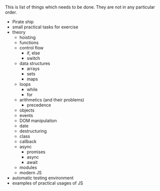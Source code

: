 This is list of things which needs to be done. They are not in any particular order.

- Pirate ship
- small practical tasks for exercise
- theory
  - hoisting
  - functions
  - control flow
    - if, else
    - switch
  - data structures
    - arrays
    - sets
    - maps
  - loops
    - while
    - for
  - arithmetics (and their problems)
    - precedence
  - objects
  - events
  - DOM manipulation
  - date
  - destructuring
  - class
  - callback
  - async
    - promises
    - async
    - await
  - modules
  - modern JS
- automatic testing environment
- examples of practical usages of JS

